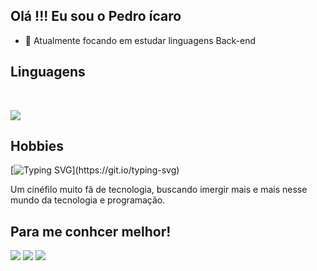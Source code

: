 ## Olá !!! Eu sou o Pedro ícaro

- 🌱 Atualmente focando em estudar linguagens Back-end

## Linguagens

<div style="display: inlineblock"><br>
<p align="left">
  <a href="https://skillicons.dev">
    <img src="https://skillicons.dev/icons?i=java,python" />
  </a>
</p>

## Hobbies 

  [![Typing SVG](https://readme-typing-svg.herokuapp.com?font=Firacode&duration=4800&vCenter=true&lines="Your+lips+my+lips")](https://git.io/typing-svg)
 

 Um cinéfilo muito fã de tecnologia, buscando imergir mais e mais nesse mundo da tecnologia e programação.
 ##
 ## Para me conhcer melhor!

 <div>
 <a href="https://www.instagram.com/pedroicarx_/"><img src="https://img.shields.io/badge/-Instagram-%23E4405F?style=for-the-badge&logo=instagram&logoColor=white" target="_blank"></a>
 <a href="josepedroicaro@gmail.com"><img src="https://img.shields.io/badge/-Gmail-%23333?style=for-the-badge&logo=gmail&logoColor=white" target="_blank"></a>
 <a href="https://www.linkedin.com/in/pedro-ícaro-0460a02b6/" target="_blank"><img src="https://img.shields.io/badge/-LinkedIn-%230077B5?style=for-the-badge&logo=linkedin&logoColor=white"></a>
 </div>
